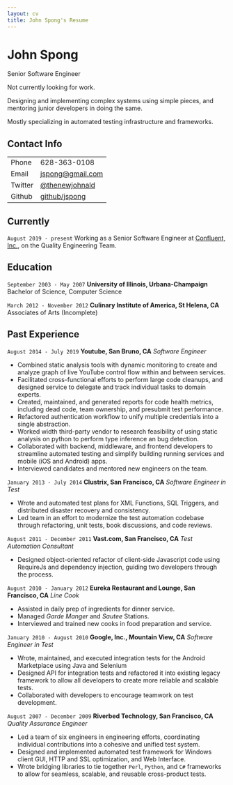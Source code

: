 ```yaml
---
layout: cv
title: John Spong's Resume
---
```


<!---
Using the wonderful layout from https://github.com/elipapa/markdown-cv/
-->

# John Spong

Senior Software Engineer

Not currently looking for work.

Designing and implementing complex systems using simple pieces,
and mentoring junior developers in doing the same.

Mostly specializing in automated testing infrastructure and frameworks.

## Contact Info

|          |                                                       |
| -------- | ------------------------------------------------------|
| Phone    |   628-363-0108                                        |
| Email    |   jspong@gmail.com                                    |
| Twitter  |   [@thenewjohnald](https://twitter.com/thenewjohnald) |
| Github   |   [github/jspong](https://github.com/jspong)          |

## Currently

`August 2019 - present`
Working as a Senior Software Engineer at
[Confluent, Inc.,](https://confluent.io) on the
Quality Engineering Team.

## Education

`September 2003 - May 2007`
__University of Illinois, Urbana-Champaign__
Bachelor of Science, Computer Science

`March 2012 - November 2012`
__Culinary Institute of America, St Helena, CA__
Associates of Arts (Incomplete)

## Past Experience

`August 2014 - July 2019`
__Youtube, San Bruno, CA__
*Software Engineer*

* Combined static analysis tools with dynamic monitoring to create and
  analyze graph of live YouTube control flow within and between services.
* Facilitated cross-functional efforts to perform large code cleanups,
  and designed service to delegate and track individual tasks to domain
  experts.
* Created, maintained, and generated reports for code health metrics,
  including dead code, team ownership, and presubmit test performance.
* Refactored authentication workflow to unify multiple credentials into
  a single abstraction.
* Worked width third-party vendor to research feasibility of using static
  analysis on python to perform type inference an bug detection.
* Collaborated with backend, middleware, and frontend developers to
  streamline automated testing and simplify building running services
  and mobile (iOS and Android) apps.
* Interviewed candidates and mentored new engineers on the team.

`January 2013 - July 2014`
__Clustrix, San Francisco, CA__
*Software Engineer in Test*

* Wrote and automated test plans for XML Functions, SQL Triggers, and
  distributed disaster recovery and consistency.
* Led team in an effort to modernize the test automation codebase through
  refactoring, unit tests, book discussions, and code reviews.

`August 2011 - December 2011`
__Vast.com, San Francisco, CA__
*Test Automation Consultant*

* Designed object-oriented refactor of client-side Javascript code using
  RequireJs and dependency injection, guiding two developers through the
  process.

`August 2010 - January 2012`
__Eureka Restaurant and Lounge, San Francisco, CA__
*Line Cook*

* Assisted in daily prep of ingredients for dinner service.
* Managed _Garde Manger_ and _Sautee_ Stations.
* Interviewed and trained new cooks in food preparation and service.

`January 2010 - August 2010`
__Google, Inc., Mountain View, CA__
*Software Engineer in Test*

* Wrote, maintained, and executed integration tests for the Android
  Marketplace using Java and Selenium
* Designed API for integration tests and refactored it into existing
  legacy framework to allow all developers to create more reliable and
  scalable tests.
* Collaborated with developers to encourage teamwork on test development.

`August 2007 - December 2009`
__Riverbed Technology, San Francisco, CA__
*Quality Assurance Engineer*

* Led a team of six engineers in engineering efforts, coordinating
  individual contributions into a cohesive and unified test system.
* Designed and implemented automated test framework for Windows client GUI,
  HTTP and SSL optimization, and Web Interface.
* Wrote bridging libraries to tie together `Perl`, `Python`, and `C#`
  frameworks to allow for seamless, scalable, and reusable cross-product
  tests.



